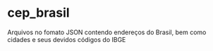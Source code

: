 # cep_brasil
Arquivos no fomato JSON contendo endereços do  Brasil, bem como cidades e seus devidos códigos do IBGE
